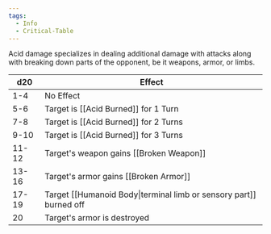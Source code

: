 ```yaml
---
tags:
  - Info
  - Critical-Table
---
```

Acid damage specializes in dealing additional damage with attacks along with breaking down parts of the opponent, be it weapons, armor, or limbs.

| d20   | Effect                                                             |
| ----- | ------------------------------------------------------------------ |
| 1-4   | No Effect                                                          |
| 5-6   | Target is [[Acid Burned]] for 1 Turn                               |
| 7-8   | Target is [[Acid Burned]] for 2 Turns                              |
| 9-10  | Target is [[Acid Burned]] for 3 Turns                              |
| 11-12 | Target's weapon gains [[Broken Weapon]]                            |
| 13-16 | Target's armor gains [[Broken Armor]]                              |
| 17-19 | Target [[Humanoid Body\|terminal limb or sensory part]] burned off |
| 20    | Target's armor is destroyed                                        |
